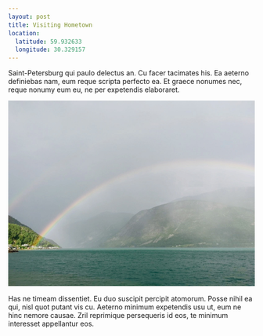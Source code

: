 ```yaml
---
layout: post
title: Visiting Hometown
location:
  latitude: 59.932633
  longitude: 30.329157
---
```


Saint-Petersburg qui paulo delectus an. Cu facer tacimates his. Ea aeterno definiebas nam, eum reque scripta perfecto ea. Et graece nonumes nec, reque nonumy eum eu, ne per expetendis elaboraret.

![15.jpg](/public/assets/15.jpg)

Has ne timeam dissentiet. Eu duo suscipit percipit atomorum. Posse nihil ea qui, nisl quot putant vis cu. Aeterno minimum expetendis usu ut, eum ne hinc nemore causae. Zril reprimique persequeris id eos, te minimum interesset appellantur eos.
